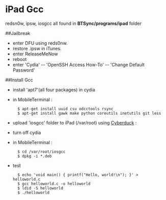 # iPad Gcc
redsn0w, ipsw, iosgcc all found in **BTSync/programs/ipad** folder

##Jailbreak
 - enter DFU using reds0nw.
 - restore .ipsw in iTunes.
 - enter ReleaseMeNow
 - reboot
 - enter 'Cydia' -- 'OpenSSH Access How-To' -- 'Change Default Password'
 
##Install Gcc

- install 'apt7'(all four packages) in cydia
		
- in MobileTerminal :

		$ apt-get install uuid csu odcctools rsync
		$ apt-get install gawk make python coreutils inetutils git less
		
- upload 'iosgcc' folder to iPad (/var/root) using [Cyberduck](http://cyberduck.ch) :
		
- turn off cydia
- in MobileTerminal :

		$ cd /var/root/iosgcc
		$ dpkg -i *.deb
- test

		$ echo 'void main() { printf("Hello, world!\n"); }' > helloworld.c
		$ gcc helloworld.c -o helloworld
		$ ldid -S helloworld
		$ ./helloworld